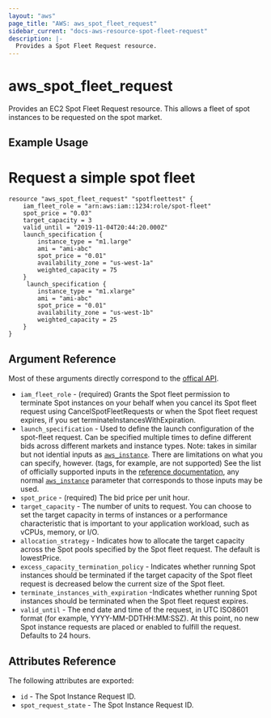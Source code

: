 ```yaml
---
layout: "aws"
page_title: "AWS: aws_spot_fleet_request"
sidebar_current: "docs-aws-resource-spot-fleet-request"
description: |-
  Provides a Spot Fleet Request resource.
---
```


# aws\_spot\_fleet\_request

Provides an EC2 Spot Fleet Request resource. This allows a fleet of spot
instances to be requested on the spot market.

## Example Usage

# Request a simple spot fleet
```
resource "aws_spot_fleet_request" "spotfleettest" {
    iam_fleet_role = "arn:aws:iam::1234:role/spot-fleet"
    spot_price = "0.03"
    target_capacity = 3
    valid_until = "2019-11-04T20:44:20.000Z"
    launch_specification {
        instance_type = "m1.large"
        ami = "ami-abc"
        spot_price = "0.01"
        availability_zone = "us-west-1a"
        weighted_capacity = 75
    }
     launch_specification {
        instance_type = "m1.xlarge"
        ami = "ami-abc"
        spot_price = "0.01"
        availability_zone = "us-west-1b"
        weighted_capacity = 25
    }
}
```

## Argument Reference

Most of these arguments directly correspond to the
[offical API](http://docs.aws.amazon.com/AWSEC2/latest/APIReference/API_SpotFleetRequestConfigData.html).

* `iam_fleet_role` - (required) Grants the Spot fleet permission to terminate
  Spot instances on your behalf when you cancel its Spot fleet request using
CancelSpotFleetRequests or when the Spot fleet request expires, if you set
terminateInstancesWithExpiration.
* `launch_specification` - Used to define the launch configuration of the
  spot-fleet request. Can be specified multiple times to define different bids
across different markets and instance types. Note: takes in similar but not
idential inputs as [`aws_instance`](instance.html).  There are limitations on
what you can specify, however. (tags, for example, are not supported) See the
list of officially supported inputs in the
[reference documentation](http://docs.aws.amazon.com/AWSEC2/latest/APIReference/API_SpotFleetLaunchSpecification.html),
any normal [`aws_instance`](instance.html) parameter that corresponds to those
inputs may be used.
* `spot_price` - (required) The bid price per unit hour.
* `target_capacity` - The number of units to request. You can choose to set the
  target capacity in terms of instances or a performance characteristic that is
important to your application workload, such as vCPUs, memory, or I/O.
* `allocation_strategy` - Indicates how to allocate the target capacity across
  the Spot pools specified by the Spot fleet request. The default is
lowestPrice.
* `excess_capacity_termination_policy` - Indicates whether running Spot
  instances should be terminated if the target capacity of the Spot fleet
request is decreased below the current size of the Spot fleet.
* `terminate_instances_with_expiration` -Indicates whether running Spot
  instances should be terminated when the Spot fleet request expires.
* `valid_until` - The end date and time of the request, in UTC ISO8601 format
  (for example, YYYY-MM-DDTHH:MM:SSZ). At this point, no new Spot instance
requests are placed or enabled to fulfill the request. Defaults to 24 hours.


## Attributes Reference

The following attributes are exported:

* `id` - The Spot Instance Request ID.
* `spot_request_state` - The Spot Instance Request ID.
